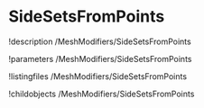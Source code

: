 <!-- MOOSE Documentation Stub: Remove this when content is added. -->

# SideSetsFromPoints
!description /MeshModifiers/SideSetsFromPoints

!parameters /MeshModifiers/SideSetsFromPoints

!listingfiles /MeshModifiers/SideSetsFromPoints

!childobjects /MeshModifiers/SideSetsFromPoints
